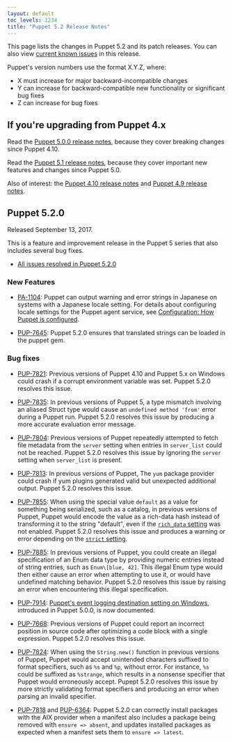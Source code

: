 ```yaml
---
layout: default
toc_levels: 1234
title: "Puppet 5.2 Release Notes"
---
```


This page lists the changes in Puppet 5.2 and its patch releases. You can also view [current known issues](known_issues.html) in this release.

Puppet's version numbers use the format X.Y.Z, where:

-   X must increase for major backward-incompatible changes
-   Y can increase for backward-compatible new functionality or significant bug fixes
-   Z can increase for bug fixes

## If you're upgrading from Puppet 4.x

Read the [Puppet 5.0.0 release notes](/puppet/5.0/release_notes.html#puppet-500), because they cover breaking changes since Puppet 4.10.

Read the [Puppet 5.1 release notes](/puppet/5.1/release_notes.html), because they cover important new features and changes since Puppet 5.0.

Also of interest: the [Puppet 4.10 release notes](/puppet/4.10/release_notes.html) and [Puppet 4.9 release notes](/puppet/4.9/release_notes.html).

## Puppet 5.2.0

Released September 13, 2017.

This is a feature and improvement release in the Puppet 5 series that also includes several bug fixes.

-   [All issues resolved in Puppet 5.2.0](https://tickets.puppetlabs.com/issues/?jql=fixVersion%20%3D%20%27PUP%205.2.0%27)

### New Features

-   [PA-1104](https://tickets.puppetlabs.com/browse/PUP-7645): Puppet can output warning and error strings in Japanese on systems with a Japanese locale setting. For details about configuring locale settings for the Puppet agent service, see [Configuration: How Puppet is configured](./config_about_settings.html).

-   [PUP-7645](https://tickets.puppetlabs.com/browse/PUP-7645): Puppet 5.2.0 ensures that translated strings can be loaded in the puppet gem.

### Bug fixes

-   [PUP-7821](https://tickets.puppetlabs.com/browse/PUP-7821): Previous versions of Puppet 4.10 and Puppet 5.x on Windows could crash if a corrupt environment variable was set. Puppet 5.2.0 resolves this issue.

-   [PUP-7835](https://tickets.puppetlabs.com/browse/PUP-7835): In previous versions of Puppet 5, a type mismatch involving an aliased Struct type would cause an `undefined method 'from'` error during a Puppet run. Puppet 5.2.0 resolves this issue by producing a more accurate evaluation error message.

-   [PUP-7804](https://tickets.puppetlabs.com/browse/PUP-7804): Previous versions of Puppet repeatedly attempted to fetch file metadata from the `server` setting when entries in `server_list` could not be reached. Puppet 5.2.0 resolves this issue by ignoring the `server` setting when `server_list` is present.

-   [PUP-7813](https://tickets.puppetlabs.com/browse/PUP-7813): In previous versions of Puppet, The `yum` package provider could crash if yum plugins generated valid but unexpected additional output. Puppet 5.2.0 resolves this issue.

-   [PUP-7855](https://tickets.puppetlabs.com/browse/PUP-7855): When using the special value `default` as a value for something being serialized, such as a catalog, in previous versions of Puppet, Puppet would encode the value as a rich-data hash instead of transforming it to the string "default", even if the [`rich_data` setting](./configuration.html#richdata) was not enabled. Puppet 5.2.0 resolves this issue and produces a warning or error depending on the [`strict` setting](./configuration.html#strict).

-   [PUP-7885](https://tickets.puppetlabs.com/browse/PUP-7885): In previous versions of Puppet, you could create an illegal specification of an Enum data type by providing numeric entries instead of string entries, such as `Enum\[blue, 42]`. This illegal Enum type would then either cause an error when attempting to use it, or would have undefined matching behavior. Puppet 5.2.0 resolves this issue by raising an error when encountering this illegal specification.

-   [PUP-7914](https://tickets.puppetlabs.com/browse/PUP-7914): [Puppet's event logging destination setting on Windows](./services_agent_windows.html), introduced in Puppet 5.0.0, is now documented.

-   [PUP-7668](https://tickets.puppetlabs.com/browse/PUP-7668): Previous versions of Puppet could report an incorrect position in source code after optimizing a code block with a single expression. Puppet 5.2.0 resolves this issue.

-   [PUP-7824](https://tickets.puppetlabs.com/browse/PUP-7824): When using the `String.new()` function in previous versions of Puppet, Puppet would accept unintended characters suffixed to format specifiers, such as `%s` and `%p`, without error. For instance, `%s` could be suffixed as `%strange`, which results in a nonsense specifier that Puppet would erroneously accept. Pupept 5.2.0 resolves this issue by more strictly validating format specifiers and producing an error when parsing an invalid specifier.

-   [PUP-7818](https://tickets.puppetlabs.com/browse/PUP-7818) and [PUP-6364](https://tickets.puppetlabs.com/browse/PUP-6364): Puppet 5.2.0 can correctly install packages with the AIX provider when a manifest also includes a package being removed with `ensure => absent`, and updates installed packages as expected when a manifest sets them to `ensure => latest`.
